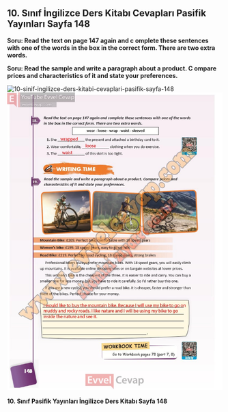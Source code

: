 ## 10. Sınıf İngilizce Ders Kitabı Cevapları Pasifik Yayınları Sayfa 148

**Soru: Read the text on page 147 again and c omplete these sentences with one of the words in the box in the correct form. There are two extra words.**

**Soru: Read the sample and write a paragraph about a product. C ompare prices and characteristics of it and state your preferences.**

![10-sinif-ingilizce-ders-kitabi-cevaplari-pasifik-sayfa-148]()![10-sinif-ingilizce-ders-kitabi-cevaplari-pasifik-sayfa-148](./image1.webp)

**10. Sınıf Pasifik Yayınları İngilizce Ders Kitabı Sayfa 148**